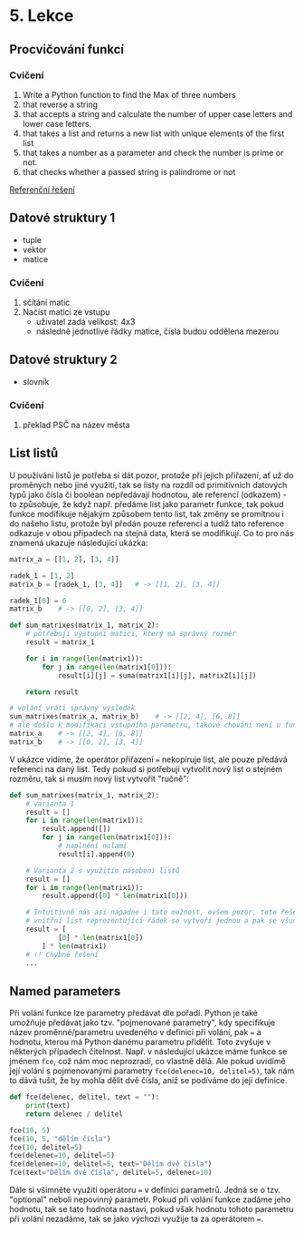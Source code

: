 # 5. Lekce

## Procvičování funkcí

### Cvičení

1. Write a Python function to find the Max of three numbers
2. that reverse a string
3. that accepts a string and calculate the number of upper case letters and lower case letters.
4. that takes a list and returns a new list with unique elements of the first list
5. that takes a number as a parameter and check the number is prime or not.
6. that checks whether a passed string is palindrome or not

[Referenční řešení](_examples/lesson4/index)

## Datové struktury 1

-   tuple
-   vektor
-   matice

### Cvičení

1. sčítání matic
2. Načíst matici ze vstupu
    - uživatel zadá velikost: 4x3
    - následně jednotlivé řádky matice, čísla budou oddělena mezerou

## Datové struktury 2

-   slovník

### Cvičení

1. překlad PSČ na název města

## List listů

U používání listů je potřeba si dát pozor, protože při jejich přiřazení, ať už do proměných nebo jiné využití, tak se listy na rozdíl od primitivních datových typů jako čísla či boolean nepředávají hodnotou, ale referencí (odkazem) - to způsobuje, že když např. předáme list jako parametr funkce, tak pokud funkce modifikuje nějakým způsobem tento list, tak změny se promítnou i do našeho listu, protože byl předán pouze referencí a tudíž tato reference odkazuje v obou případech na stejná data, která se modifikují. Co to pro nás znamená ukazuje následující ukázka:

```python
matrix_a = [[1, 2], [3, 4]]

radek_1 = [1, 2]
matrix_b = [radek_1, [3, 4]]   # -> [[1, 2], [3, 4]]

radek_1[0] = 0
matrix_b    # -> [[0, 2], [3, 4]]

def sum_matrixes(matrix_1, matrix_2):
    # potřebuji výstupní matici, který má správný rozměr
    result = matrix_1

    for i in range(len(matrix1)):
        for j in range(len(matrix1[0])):
            result[i][j] = suma(matrix1[i][j], matrix2[i][j])

    return result

# volání vrátí správný výsledek
sum_matrixes(matrix_a, matrix_b)    # -> [[2, 4], [6, 8]]
# ale došlo k modifikaci vstupního parametru, takové chování není u funkce pro sčítání chtěné!!
matrix_a    # -> [[2, 4], [6, 8]]
matrix_b    # -> [[0, 2], [3, 4]]
```

V ukázce vidíme, že operátor přiřazení `=` nekopíruje list, ale pouze předává referenci na daný list. Tedy pokud si potřebuji vytvořit nový list o stejném rozměru, tak si musím nový list vytvořit "ručně":

```python
def sum_matrixes(matrix_1, matrix_2):
    # varianta 1
    result = []
    for i in range(len(matrix1)):
        result.append([])
        for j in range(len(matrix1[0])):
            # naplnění nulami
            result[i].append(0)

    # Varianta 2 s využitím násobení listů
    result = []
    for i in range(len(matrix1)):
        result.append([0] * len(matrix1[0]))

    # Intuitivně nás asi napadne i tato možnost, ovšem pozor, toto řešení není správné!!
    # vnitřní list reprezentující řádek se vytvoří jednou a pak se všude vloží jako reference - všechny řádky budou sdílet stejná data -> budou míst totožnou hodnotu při změně libovolného řádku
    result = [
            [0] * len(matrix1[0])
        ] * len(matrix1)
    # !! Chybné řešení
    ...

```

## Named parameters

Při volání funkce lze parametry předávat dle pořadí. Python je také umožňuje předávat jako tzv. "pojmenované parametry", kdy specifikuje název proměnné/parametru uvedeného v definici při volání, pak `=` a hodnotu, kterou má Python danému parametru přidělit. Toto zvyšuje v některých případech čitelnost. Např. v následující ukázce máme funkce se jménem `fce`, což nám moc neprozradí, co vlastně dělá. Ale pokud uvidímě její volání s pojmenovanými parametry `fce(delenec=10, delitel=5)`, tak nám to dává tušit, že by mohla dělit dvě čísla, aniž se podíváme do její definice.

```python
def fce(delenec, delitel, text = ""):
    print(text)
    return delenec / delitel

fce(10, 5)
fce(10, 5, "dělím čísla")
fce(10, delitel=5)
fce(delenec=10, delitel=5)
fce(delenec=10, delitel=5, text="Dělím dvě čísla")
fce(text="Dělím dvě čísla", delitel=5, delenec=10)
```

Dále si všimněte využití operátoru `=` v definici parametrů. Jedná se o tzv. "optional" neboli nepovinný parametr. Pokud při volání funkce zadáme jeho hodnotu, tak se tato hodnota nastaví, pokud však hodnotu tohoto parametru při volání nezadáme, tak se jako výchozi využije ta za operátorem `=`.
